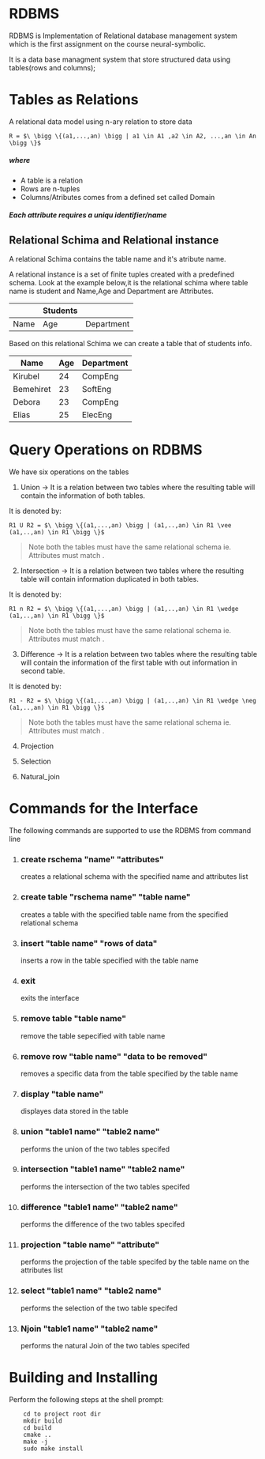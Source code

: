 RDBMS
=========

RDBMS is Implementation of Relational database management system which is the first assignment on the course neural-symbolic.

It is a data base managment system that store structured data using tables(rows and columns);

  

Tables as Relations
========================

A relational data model using n-ary relation to store data

    R = $\ \bigg \{(a1,...,an) \bigg | a1 \in A1 ,a2 \in A2, ...,an \in An \bigg \}$
##### where 
 

 - A table is a relation
 - Rows are n-tuples
 - Columns/Atributes comes from a defined set called Domain

##### Each attribute requires a uniqu identifier/name

  

## Relational Schima and Relational instance
A relational Schima contains the table name and it's atribute name.

A relational instance is a set of finite tuples created with a predefined schema.
Look at the example below,it is the relational schima where table name is student and Name,Age and Department are Attributes.

  

|     | Students |  |
----------|-------|------
|Name |Age |Department |

Based on this relational Schima we can create a table that of students info.

  

Name | Age |Department
-------|------|--------
| Kirubel |24 |CompEng |
| Bemehiret |23 |SoftEng |
| Debora |23 |CompEng |
| Elias |25 |ElecEng |

  

Query Operations on RDBMS
==============================
We have six operations on the tables

1. Union -> It is a relation between two tables where the resulting table will contain the information of both tables.

It is denoted by:

    R1 U R2 = $\ \bigg \{(a1,...,an) \bigg | (a1,..,an) \in R1 \vee (a1,..,an) \in R1 \bigg \}$

> Note both the tables must have the same relational schema ie. Attributes must match .

  

2. Intersection -> It is a relation between two tables where the resulting table will contain information duplicated in both tables.

It is denoted by:


    R1 n R2 = $\ \bigg \{(a1,...,an) \bigg | (a1,..,an) \in R1 \wedge (a1,..,an) \in R1 \bigg \}$

  

>Note both the tables must have the same relational schema ie. Attributes must match .

  

3. Difference -> It is a relation between two tables where the resulting table will contain the information of the first table with out information in second table.

It is denoted by:

    R1 - R2 = $\ \bigg \{(a1,...,an) \bigg | (a1,..,an) \in R1 \wedge \neg (a1,..,an) \in R1 \bigg \}$

>Note both the tables must have the same relational schema ie. Attributes must match .

  

4. Projection

5. Selection

6. Natural_join



Commands for the Interface
===============================

The following commands are supported to use the RDBMS from command line

1. ### create rschema "name" "attributes" 
    creates a relational schema with the specified name and attributes list
2. ### create table "rschema name" "table name"
    creates a table with the specified table name from the specified relational schema
3. ### insert "table name" "rows of data"
    inserts a row in the table specified with the table name
4. ### exit 
    exits the interface
5. ### remove table "table name"
    remove the table sepecified with table name
6. ### remove row "table name" "data to be removed"
    removes a specific data from the table specified by the table name
7. ### display "table name"
    displayes data stored in the table 
8. ### union "table1 name" "table2 name"
    performs the union of the two tables specifed
9. ### intersection "table1 name" "table2 name"
    performs the intersection of the two tables specifed
10. ### difference "table1 name" "table2 name"
    performs the difference of the two tables specifed
11. ### projection "table name" "attribute"
    performs the projection of the table specifed by the table name on the attributes list
12. ### select "table1 name" "table2 name"
    performs the selection of the two table specifed
13. ### Njoin "table1 name" "table2 name"
    performs the natural Join of the two tables specifed                                  

Building and Installing
=======================	

Perform the following steps at the shell prompt:
```
    cd to project root dir
    mkdir build
    cd build
    cmake ..
    make -j
    sudo make install
```